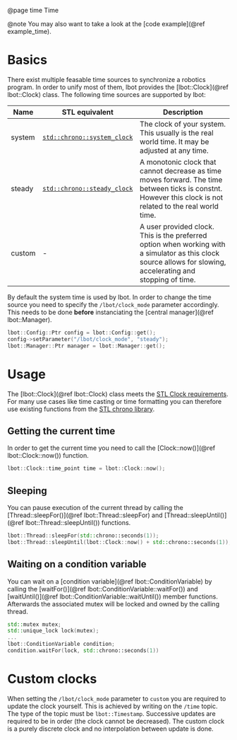 @page time Time

@note
You may also want to take a look at the [code example](@ref example_time).

# Basics
There exist multiple feasable time sources to synchronize a robotics program.
In order to unify most of them, lbot provides the [lbot::Clock](@ref lbot::Clock) class.
The following time sources are supported by lbot:

| Name          | STL equivalent              | Description |
| ---           | ---                         | ---         |
| system        | [`std::chrono::system_clock`](https://en.cppreference.com/w/cpp/chrono/system_clock) | The clock of your system. This usually is the real world time. It may be adjusted at any time. |
| steady        | [`std::chrono::steady_clock`](https://en.cppreference.com/w/cpp/chrono/steady_clock) | A monotonic clock that cannot decrease as time moves forward. The time between ticks is constnt. However this clock is not related to the real world time. |
| custom        | -                           | A user provided clock. This is the preferred option when working with a simulator as this clock source allows for slowing, accelerating and stopping of time. |

By default the system time is used by lbot. In order to change the time source you need to specify the `/lbot/clock_mode` parameter accordingly. This needs to be done **before** instanciating the [central manager](@ref lbot::Manager).
```cpp
lbot::Config::Ptr config = lbot::Config::get();
config->setParameter("/lbot/clock_mode", "steady");
lbot::Manager::Ptr manager = lbot::Manager::get();
```

# Usage
The [lbot::Clock](@ref lbot::Clock) class meets the [STL Clock requirements](https://en.cppreference.com/w/cpp/named_req/Clock).
For many use cases like time casting or time formatting you can therefore use existing functions from the [STL chrono library](https://en.cppreference.com/w/cpp/chrono).

## Getting the current time
In order to get the current time you need to call the [Clock::now()](@ref lbot::Clock::now()) function.
```cpp
lbot::Clock::time_point time = lbot::Clock::now();
```

## Sleeping
You can pause execution of the current thread by calling the [Thread::sleepFor()](@ref lbot::Thread::sleepFor) and [Thread::sleepUntil()](@ref lbot::Thread::sleepUntil()) functions.
```cpp
lbot::Thread::sleepFor(std::chrono::seconds(1));
lbot::Thread::sleepUntil(lbot::Clock::now() + std::chrono::seconds(1));
```

## Waiting on a condition variable
You can wait on a [condition variable](@ref lbot::ConditionVariable) by calling the [waitFor()](@ref lbot::ConditionVariable::waitFor()) and [waitUntil()](@ref lbot::ConditionVariable::waitUntil()) member functions. Afterwards the associated mutex will be locked and owned by the calling thread.
```cpp
std::mutex mutex;
std::unique_lock lock(mutex);
...
lbot::ConditionVariable condition;
condition.waitFor(lock, std::chrono::seconds(1))
```

# Custom clocks
When setting the `/lbot/clock_mode` parameter to `custom` you are required to update the clock yourself.
This is achieved by writing on the `/time` topic. The type of the topic must be `lbot::Timestamp`.
Successive updates are required to be in order (the clock cannot be decreased).
The custom clock is a purely discrete clock and no interpolation between update is done.
